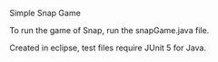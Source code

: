 Simple Snap Game
    
To run the game of Snap, run the snapGame.java file. 

Created in eclipse, test files require JUnit 5 for Java.
